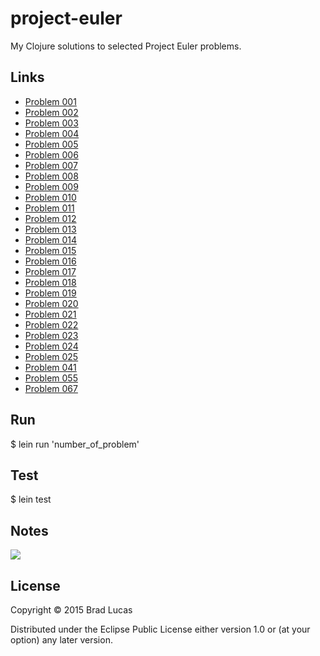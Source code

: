 # project-euler

My Clojure solutions to selected Project Euler problems.

## Links

* [Problem 001](https://github.com/bradlucas/project-euler/blob/master/src/project_euler/problem_001.clj)
* [Problem 002](https://github.com/bradlucas/project-euler/blob/master/src/project_euler/problem_002.clj)
* [Problem 003](https://github.com/bradlucas/project-euler/blob/master/src/project_euler/problem_003.clj)
* [Problem 004](https://github.com/bradlucas/project-euler/blob/master/src/project_euler/problem_004.clj)
* [Problem 005](https://github.com/bradlucas/project-euler/blob/master/src/project_euler/problem_005.clj)
* [Problem 006](https://github.com/bradlucas/project-euler/blob/master/src/project_euler/problem_006.clj)
* [Problem 007](https://github.com/bradlucas/project-euler/blob/master/src/project_euler/problem_007.clj)
* [Problem 008](https://github.com/bradlucas/project-euler/blob/master/src/project_euler/problem_008.clj)
* [Problem 009](https://github.com/bradlucas/project-euler/blob/master/src/project_euler/problem_009.clj)
* [Problem 010](https://github.com/bradlucas/project-euler/blob/master/src/project_euler/problem_010.clj)
* [Problem 011](https://github.com/bradlucas/project-euler/blob/master/src/project_euler/problem_011.clj)
* [Problem 012](https://github.com/bradlucas/project-euler/blob/master/src/project_euler/problem_012.clj)
* [Problem 013](https://github.com/bradlucas/project-euler/blob/master/src/project_euler/problem_013.clj)
* [Problem 014](https://github.com/bradlucas/project-euler/blob/master/src/project_euler/problem_014.clj)
* [Problem 015](https://github.com/bradlucas/project-euler/blob/master/src/project_euler/problem_015.clj)
* [Problem 016](https://github.com/bradlucas/project-euler/blob/master/src/project_euler/problem_016.clj)
* [Problem 017](https://github.com/bradlucas/project-euler/blob/master/src/project_euler/problem_017.clj)
* [Problem 018](https://github.com/bradlucas/project-euler/blob/master/src/project_euler/problem_018.clj)
* [Problem 019](https://github.com/bradlucas/project-euler/blob/master/src/project_euler/problem_019.clj)
* [Problem 020](https://github.com/bradlucas/project-euler/blob/master/src/project_euler/problem_020.clj)
* [Problem 021](https://github.com/bradlucas/project-euler/blob/master/src/project_euler/problem_021.clj)
* [Problem 022](https://github.com/bradlucas/project-euler/blob/master/src/project_euler/problem_022.clj)
* [Problem 023](https://github.com/bradlucas/project-euler/blob/master/src/project_euler/problem_023.clj)
* [Problem 024](https://github.com/bradlucas/project-euler/blob/master/src/project_euler/problem_024.clj)
* [Problem 025](https://github.com/bradlucas/project-euler/blob/master/src/project_euler/problem_025.clj)
* [Problem 041](https://github.com/bradlucas/project-euler/blob/master/src/project_euler/problem_041.clj)
* [Problem 055](https://github.com/bradlucas/project-euler/blob/master/src/project_euler/problem_055.clj)
* [Problem 067](https://github.com/bradlucas/project-euler/blob/master/src/project_euler/problem_067.clj)

## Run

$ lein run 'number_of_problem'

## Test

$ lein test

## Notes

<img src="https://projecteuler.net/profile/bwlucas.png"/>

## License

Copyright © 2015 Brad Lucas

Distributed under the Eclipse Public License either version 1.0 or (at
your option) any later version.
